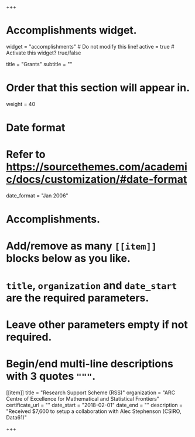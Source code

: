 +++
# Accomplishments widget.
widget = "accomplishments"  # Do not modify this line!
active = true  # Activate this widget? true/false

title = "Grants"
subtitle = ""

# Order that this section will appear in.
weight = 40

# Date format
#   Refer to https://sourcethemes.com/academic/docs/customization/#date-format
date_format = "Jan 2006"

# Accomplishments.
#   Add/remove as many `[[item]]` blocks below as you like.
#   `title`, `organization` and `date_start` are the required parameters.
#   Leave other parameters empty if not required.
#   Begin/end multi-line descriptions with 3 quotes `"""`.

[[item]]
  title = "Research Support Scheme (RSS)"
  organization = "ARC Centre of Excellence for Mathematical and Statistical Frontiers"
  certificate_url = ""
  date_start = "2018-02-01"
  date_end = ""
  description = "Received $7,600 to setup a collaboration with Alec Stephenson (CSIRO, Data61)"

+++
